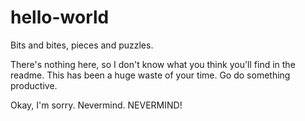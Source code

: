 # hello-world
Bits and bites, pieces and puzzles.

There's nothing here, so I don't know what you think you'll find in the readme. This has been a huge waste of your time. Go do something productive.

Okay,  I'm sorry. Nevermind. NEVERMIND!
